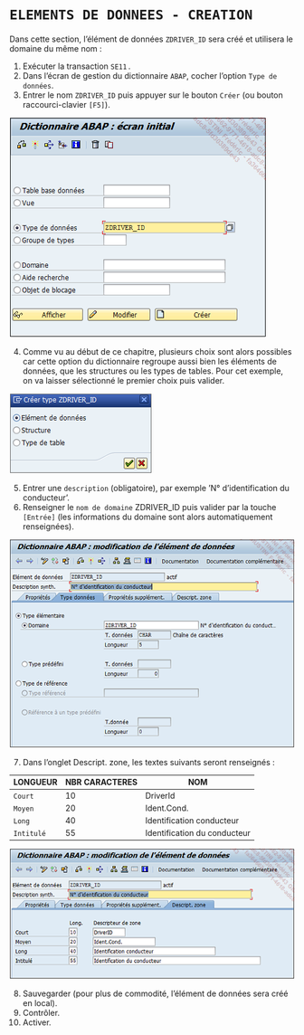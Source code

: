# **`ELEMENTS DE DONNEES - CREATION`**

Dans cette section, l’élément de données `ZDRIVER_ID` sera créé et utilisera le domaine du même nom :

1. Exécuter la transaction `SE11` .
2. Dans l’écran de gestion du dictionnaire `ABAP`, cocher l’option `Type de données`.
3. Entrer le nom `ZDRIVER_ID` puis appuyer sur le bouton `Créer` (ou bouton raccourci-clavier `[F5]`).

![](../00_Ressources/05_12_01.png)

4. Comme vu au début de ce chapitre, plusieurs choix sont alors possibles car cette option du dictionnaire regroupe aussi bien les éléments de données, que les structures ou les types de tables. Pour cet exemple, on va laisser sélectionné le premier choix puis valider.

![](../00_Ressources/05_12_02.png)

5. Entrer une `description` (obligatoire), par exemple ’N° d’identification du conducteur’.
6. Renseigner le `nom de domaine` ZDRIVER_ID puis valider par la touche `[Entrée]` (les informations du domaine sont alors automatiquement renseignées).

![](../00_Ressources/05_12_03.png)

7. Dans l’onglet Descript. zone, les textes suivants seront renseignés :

| LONGUEUR   | NBR CARACTERES | NOM                          |
| ---------- | -------------- | ---------------------------- |
| `Court`    | 10             | DriverId                     |
| `Moyen`    | 20             | Ident.Cond.                  |
| `Long`     | 40             | Identification conducteur    |
| `Intitulé` | 55             | Identification du conducteur |

![](../00_Ressources/05_12_04.png)

8. Sauvegarder (pour plus de commodité, l’élément de données sera créé en local).
9. Contrôler.
10. Activer.
